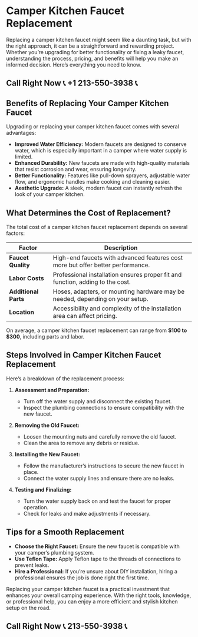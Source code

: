 # Camper Kitchen Faucet Replacement

Replacing a camper kitchen faucet might seem like a daunting task, but with the right approach, it can be a straightforward and rewarding project. Whether you’re upgrading for better functionality or fixing a leaky faucet, understanding the process, pricing, and benefits will help you make an informed decision. Here’s everything you need to know.

## Call Right Now 📞 +1 213-550-3938 📞

## Benefits of Replacing Your Camper Kitchen Faucet  

Upgrading or replacing your camper kitchen faucet comes with several advantages:  

- **Improved Water Efficiency:** Modern faucets are designed to conserve water, which is especially important in a camper where water supply is limited.  
- **Enhanced Durability:** New faucets are made with high-quality materials that resist corrosion and wear, ensuring longevity.  
- **Better Functionality:** Features like pull-down sprayers, adjustable water flow, and ergonomic handles make cooking and cleaning easier.  
- **Aesthetic Upgrade:** A sleek, modern faucet can instantly refresh the look of your camper kitchen.  

## What Determines the Cost of Replacement?  

The total cost of a camper kitchen faucet replacement depends on several factors:  

| **Factor**                | **Description**                                                                 |
|---------------------------|---------------------------------------------------------------------------------|
| **Faucet Quality**        | High-end faucets with advanced features cost more but offer better performance. |
| **Labor Costs**           | Professional installation ensures proper fit and function, adding to the cost. |
| **Additional Parts**       | Hoses, adapters, or mounting hardware may be needed, depending on your setup.     |
| **Location**              | Accessibility and complexity of the installation area can affect pricing.       |

On average, a camper kitchen faucet replacement can range from **$100 to $300**, including parts and labor.

## Steps Involved in Camper Kitchen Faucet Replacement  

Here’s a breakdown of the replacement process:  

1. **Assessment and Preparation:**  
   - Turn off the water supply and disconnect the existing faucet.  
   - Inspect the plumbing connections to ensure compatibility with the new faucet.  

2. **Removing the Old Faucet:**  
   - Loosen the mounting nuts and carefully remove the old faucet.  
   - Clean the area to remove any debris or residue.  

3. **Installing the New Faucet:**  
   - Follow the manufacturer’s instructions to secure the new faucet in place.  
   - Connect the water supply lines and ensure there are no leaks.  

4. **Testing and Finalizing:**  
   - Turn the water supply back on and test the faucet for proper operation.  
   - Check for leaks and make adjustments if necessary.  

## Tips for a Smooth Replacement  

- **Choose the Right Faucet:** Ensure the new faucet is compatible with your camper’s plumbing system.  
- **Use Teflon Tape:** Apply Teflon tape to the threads of connections to prevent leaks.  
- **Hire a Professional:** If you’re unsure about DIY installation, hiring a professional ensures the job is done right the first time.  

Replacing your camper kitchen faucet is a practical investment that enhances your overall camping experience. With the right tools, knowledge, or professional help, you can enjoy a more efficient and stylish kitchen setup on the road.
## Call Right Now 📞 213-550-3938 📞